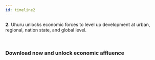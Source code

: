 ```yaml
---
id: timeline2
---
```

**2.** Uhuru unlocks economic forces to level up development at urban, regional, nation state, and global level.

<br />

### Download now and unlock economic affluence
